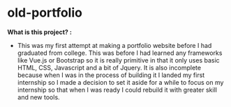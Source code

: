 # old-portfolio

<strong>What is this project? :</strong>

- This was my first attempt at making a portfolio website before I had graduated from college. This was before I had learned any frameworks like Vue.js or Bootstrap so it is really primitive in that it only uses basic HTML, CSS, Javascript and a bit of Jquery. It is also incomplete because when I was in the process of building it I landed my first internship so I made a decision to set it aside for a while to focus on my internship so that when I was ready I could rebuild it with greater skill and new tools.
